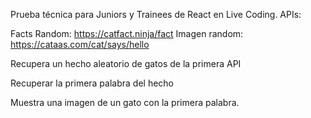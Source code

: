 Prueba técnica para Juniors y Trainees de React en Live Coding.
APIs:

Facts Random: https://catfact.ninja/fact
Imagen random: https://cataas.com/cat/says/hello

Recupera un hecho aleatorio de gatos de la primera API

Recuperar la primera palabra del hecho

Muestra una imagen de un gato con la primera palabra.
